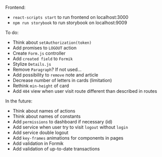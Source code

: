 Frontend:
- `react-scripts start` to run frontend on localhost:3000
- `npm run storybook` to run storybook on localhost:9009

To do:
- Think about `setAuthorization(token)`
- Add promises to `LOGOUT` action
- Create `Form.js` controller
- Add `created field` to `Formik`
- Stylize `Details.js`
- Remove `Paragraph`? If not used...
- Add possibility to `remove` note and article
- Decrease number of letters in cards (limitation)
- Rethink `min-height` of card
- Add `404` view when user visit route different than described in routes

In the future:
- Think about names of actions
- Think about names of constants
- Add `permissions` to dashboard if necessary (id)
- Add service when user try to visit `logout` without `login`
- Add service double logout
- Add `key-frames` animations for components in pages
- Add validation in Formik
- Add validation of up-to-date transactions
